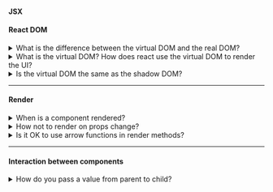 #### JSX

#### React DOM


<details>
<summary> What is the difference between the virtual DOM and the real DOM?</summary>

Дом представляет собой древовидную структуру, в которой каждый узел представляет собой часть документа - элемент, его атрибут или текст. Если мы используем используем ванильный JS, то мы можем получить к каждому элементу и изменить его напрямую. После того как мы меняем его, то браузер перерисовывает полностью весь наш дом, что приводит к уменьшению производительностью.

</details>


<details>
<summary> What is the virtual DOM? How does react use the virtual DOM to render the UI?</summary>

Virtual-dom - это облегченная (легковесная) копия реального дома, которая представляет собой дерево объектов. Когда состояние компонента изменяется, то реакт обновляет виртуальный DOM, а после обновления виртуальный дом текущей версии сравнивается с предыдущим домом, находить изменения и вносит их уже в настоящий дом. 

</details>


<details>
<summary> Is the virtual DOM the same as the shadow DOM?</summary>

Это разные понятие, однако в чем они схожи так в том, что они помогают решить проблемы с производительностью. Виртуальный дом создает копиью всего объекта дома, а теневой дом создает только небольшую часть. Теневой дом - концепция браузера и она необходима когда мы хотим какой-то элемент полностью изолировать, чтобы к нему даже не применялись глобальные стили.

</details>

---

#### Render

<details>
<summary> When is a component rendered?</summary>

- Когда меняется его состояния;
- Когда обновляется данные, которые приходят через пропсы;
- Когда при первом монтирование компонента, также происходит рендеринг, чтобы отобразить свое начальное положение

Грубо говоря когда он создается и когда он обновляется


</details>


<details>
<summary> How not to render on props change?</summary>

Какие есть способы, чтобы предотвратить дополнительный ренгеринг при приходящим данных 

Чтобы предостварить дополнительный рендеринг мы можем использовать для этого использовать хуки:

- useMemo() и useCallBack() - кеширует функцию между ререндарами

или хок (компонент высшего порядка): React.memo() - который мемозириует целый компонент

</details>


<details>
<summary> Is it OK to use arrow functions in render methods?</summary>

Все ли будет в порядке если используем стрелочную функцию в рендер методе

</details>

---

#### Interaction between components

<details>
<summary>How do you pass a value from parent to child?</summary>

Если нам необходимо передать данные между двумя компонентами, то мы можем воспользоваться пропсами. Внутри компонента пишем данные которые хотим передать, а потом заходим в сам этот компоненте и через пропсы вытаскиваем эти данные. Можем также воспользоваться так называемыми фигурными скобками, и мы будем вытаскивать данные не через пропсы а сразу через значения

</details>